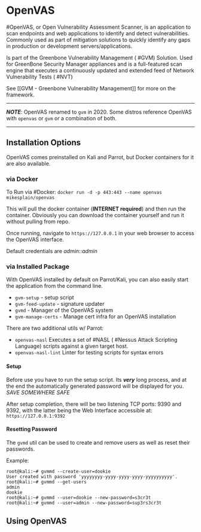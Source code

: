# OpenVAS 
#OpenVAS, or Open Vulnerability Assessment Scanner, is an application to scan endpoints and web applications to identify and detect vulnerabilities. Commonly used as part of mitigation solutions to quickly identify any gaps in production or development servers/applications. 

Is part of the Greenbone Vulnerability Management ( #GVM) Solution. Used for GreenBone Security Manager appliances and is a full-featured scan engine that executes a continuously updated and extended feed of Network Vulnerability Tests ( #NVT)

See [[GVM - Greenbone Vulnerability Management]] for more on the framework. 

-------------
**_NOTE_**: OpenVAS renamed to `gvm` in 2020. Some distros reference OpenVAS with `openvas` or `gvm` or a combination of both.

----------------

## Installation Options
OpenVAS comes preinstalled on Kali and Parrot, but Docker containers for it are also available.
### via Docker
To Run via #Docker: `docker run -d -p 443:443 --name openvas mikesplain/openvas`

This will pull the docker container (**INTERNET required**) and then run the container. Obviously you can download the container yourself and run it without pulling from repo. 

Once running, navigate to `https://127.0.0.1` in your web browser to access the OpenVAS interface. 

Default credentials are *admin::admin*

### via Installed Package
With OpenVAS installed by default on Parrot/Kali, you can also easily start the application from the command line.
 - `gvm-setup` - setup script
 - `gvm-feed-update` - signature updater
 - `gvmd` - Manager of the OpenVAS system
 - `gvm-manage-certs` - Manage cert infra for an OpenVAS installation

There are two additional utils w/ Parrot:
- `openvas-nasl` Executes a set of #NASL ( #Nessus Attack Scripting Language) scripts against a given target host.
- `openvas-nasl-lint` Linter for testing scripts for syntax errors

#### Setup
Before use you have to run the setup script. Its **_very_** long process, and at the end the automatically generated password will be displayed for you. 
*SAVE SOMEWHERE SAFE*

After setup completion, there will be two listening TCP ports: 9390 and 9392, with the latter being the Web Interface accessible at:
`https://127.0.0.1:9392`

#### Resetting Password
The `gvmd` util can be used to create and remove users as well as reset their passwords. 

Example: 
```
root@kali:~# gvmmd --create-user=dookie  
User created with password 'yyyyyyyy-yyyy-yyyy-yyyy-yyyyyyyyyy'.  
root@kali:~# gvmmd --get-users  
admin  
dookie  
root@kali:~# gvmmd --user=dookie --new-password=s3cr3t  
root@kali:~# gvmmd --user=admin --new-password=sup3rs3cr3t
```

## Using OpenVAS
